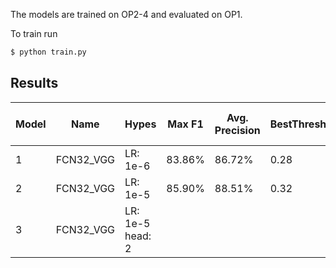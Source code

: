 The models are trained on OP2-4 and evaluated on OP1.

To train run

```bash
$ python train.py
```


## Results

| Model | Name       | Hypes                | Max F1 | Avg. Precision | BestThresh   | Accuracy @ max | Acc. Tresh  | Acc. @ 0.5 | Acc. @ 0.25 | 
| ----- | ---------- | ---------------------|--------|--------------- | ------------ | -----------    | ----------- | -----------| ------------|
| 1     | FCN32_VGG  |  LR: 1e-6            | 83.86% |  86.72%        | 0.28         | 96.73 %        | 0.38        |  96.65%    | 96.59 %     |
| 2     | FCN32_VGG  |  LR: 1e-5            | 85.90% |  88.51%        | 0.32         | 97.13 %        | 0.42        |  97.11%    | 97.01 %     |
| 3     | FCN32_VGG  |  LR: 1e-5   head: 2  |        |                |              |                |             |            |             |

